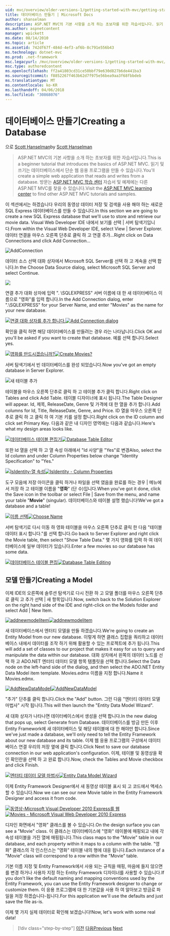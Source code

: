 ```yaml
---
uid: mvc/overview/older-versions-1/getting-started-with-mvc/getting-started-with-mvc-part4
title: 데이터베이스 만들기 | Microsoft Docs
author: shanselman
description: ASP.NET MVC의 기본 사항을 소개 하는 초보자를 위한 자습서입니다. 읽기 및 쓰기는 데이터베이스에서 단순 웹 응용 프로그램을 만듭니다.
ms.author: aspnetcontent
manager: wpickett
ms.date: 08/14/2010
ms.topic: article
ms.assetid: 742df67f-484d-4ef3-af6b-8c791e556b43
ms.technology: dotnet-mvc
ms.prod: .net-framework
msc.legacyurl: /mvc/overview/older-versions-1/getting-started-with-mvc/getting-started-with-mvc-part4
msc.type: authoredcontent
ms.openlocfilehash: ff2a41803cd31ce50bbf79e630d827b6de441ba3
ms.sourcegitcommit: f8852267f463b62d7f975e56bea9aa3f68fbbdeb
ms.translationtype: MT
ms.contentlocale: ko-KR
ms.lasthandoff: 04/06/2018
ms.locfileid: "30868076"
---
```

<a name="creating-a-database"></a><span data-ttu-id="1ee71-104">데이터베이스 만들기</span><span class="sxs-lookup"><span data-stu-id="1ee71-104">Creating a Database</span></span>
====================
<span data-ttu-id="1ee71-105">으로 [Scott Hanselman](https://github.com/shanselman)</span><span class="sxs-lookup"><span data-stu-id="1ee71-105">by [Scott Hanselman](https://github.com/shanselman)</span></span>

> <span data-ttu-id="1ee71-106">ASP.NET MVC의 기본 사항을 소개 하는 초보자를 위한 자습서입니다.</span><span class="sxs-lookup"><span data-stu-id="1ee71-106">This is a beginner tutorial that introduces the basics of ASP.NET MVC.</span></span> <span data-ttu-id="1ee71-107">읽기 및 쓰기는 데이터베이스에서 단순 웹 응용 프로그램을 만들 수 있습니다.</span><span class="sxs-lookup"><span data-stu-id="1ee71-107">You'll create a simple web application that reads and writes from a database.</span></span> <span data-ttu-id="1ee71-108">방문는 [ASP.NET MVC 학습 센터](../../../index.md) 자습서 및 예제에는 다른 ASP.NET MVC를 찾을 수 있습니다.</span><span class="sxs-lookup"><span data-stu-id="1ee71-108">Visit the [ASP.NET MVC learning center](../../../index.md) to find other ASP.NET MVC tutorials and samples.</span></span>


<span data-ttu-id="1ee71-109">이 섹션에서는 하겠습니다 우리의 동영상 데이터 저장 및 검색을 사용 해야 하는 새로운 SQL Express 데이터베이스를 만들 수 있습니다.</span><span class="sxs-lookup"><span data-stu-id="1ee71-109">In this section we are going to create a new SQL Express database that we'll use to store and retrieve our movie data.</span></span> <span data-ttu-id="1ee71-110">Visual Web Developer IDE 내에서 보기를 선택 | 서버 탐색기입니다.</span><span class="sxs-lookup"><span data-stu-id="1ee71-110">From within the Visual Web Developer IDE, select View | Server Explorer.</span></span> <span data-ttu-id="1ee71-111">데이터 연결을 마우스 오른쪽 단추로 클릭 하 고 연결 추가...</span><span class="sxs-lookup"><span data-stu-id="1ee71-111">Right click on Data Connections and click Add Connection...</span></span>

![AddConnection](getting-started-with-mvc-part4/_static/image1.png)

<span data-ttu-id="1ee71-113">데이터 소스 선택 대화 상자에서 Microsoft SQL Server를 선택 하 고 계속을 선택 합니다.</span><span class="sxs-lookup"><span data-stu-id="1ee71-113">In the Choose Data Source dialog, select Microsoft SQL Server and select Continue.</span></span>

![](getting-started-with-mvc-part4/_static/image2.png)

<span data-ttu-id="1ee71-114">연결 추가 대화 상자에 입력 ". \SQLEXPRESS" 서버 이름에 대 한 새 데이터베이스 이름으로 "영화"를 입력 합니다.</span><span class="sxs-lookup"><span data-stu-id="1ee71-114">In the Add Connection dialog, enter ".\SQLEXPRESS" for your Server Name, and enter "Movies" as the name for your new database.</span></span>

<span data-ttu-id="1ee71-115">[![연결 대화 상자를 추가 합니다.](getting-started-with-mvc-part4/_static/image4.png)](getting-started-with-mvc-part4/_static/image3.png)</span><span class="sxs-lookup"><span data-stu-id="1ee71-115">[![Add Connection dialog](getting-started-with-mvc-part4/_static/image4.png)](getting-started-with-mvc-part4/_static/image3.png)</span></span>

<span data-ttu-id="1ee71-116">확인을 클릭 하면 해당 데이터베이스를 만들려는 경우 라는 나타납니다.</span><span class="sxs-lookup"><span data-stu-id="1ee71-116">Click OK and you'll be asked if you want to create that database.</span></span> <span data-ttu-id="1ee71-117">예를 선택 합니다.</span><span class="sxs-lookup"><span data-stu-id="1ee71-117">Select yes.</span></span>

<span data-ttu-id="1ee71-118">[![영화를 만드시겠습니까?](getting-started-with-mvc-part4/_static/image6.png)](getting-started-with-mvc-part4/_static/image5.png)</span><span class="sxs-lookup"><span data-stu-id="1ee71-118">[![Create Movies?](getting-started-with-mvc-part4/_static/image6.png)](getting-started-with-mvc-part4/_static/image5.png)</span></span>

<span data-ttu-id="1ee71-119">서버 탐색기에서 빈 데이터베이스를 완성 되었습니다.</span><span class="sxs-lookup"><span data-stu-id="1ee71-119">Now you've got an empty database in Server Explorer.</span></span>

![새 테이블 추가](getting-started-with-mvc-part4/_static/image7.png)

<span data-ttu-id="1ee71-121">테이블을 마우스 오른쪽 단추로 클릭 하 고 테이블 추가 클릭 합니다.</span><span class="sxs-lookup"><span data-stu-id="1ee71-121">Right click on Tables and click Add Table.</span></span> <span data-ttu-id="1ee71-122">테이블 디자이너에 표시 됩니다.</span><span class="sxs-lookup"><span data-stu-id="1ee71-122">The Table Designer will appear.</span></span> <span data-ttu-id="1ee71-123">Id, 제목, ReleaseDate, Genre 및 가격에 대 한 열을 추가 합니다.</span><span class="sxs-lookup"><span data-stu-id="1ee71-123">Add columns for Id, Title, ReleaseDate, Genre, and Price.</span></span> <span data-ttu-id="1ee71-124">ID 열을 마우스 오른쪽 단추로 클릭 하 고 클릭 하 여 기본 키를 설정 합니다.</span><span class="sxs-lookup"><span data-stu-id="1ee71-124">Right click on the ID column and click set Primary Key.</span></span> <span data-ttu-id="1ee71-125">다음과 같은 내 디자인 영역에는 다음과 같습니다.</span><span class="sxs-lookup"><span data-stu-id="1ee71-125">Here's what my design areas looks like.</span></span>

<span data-ttu-id="1ee71-126">[![데이터베이스 테이블 편집기](getting-started-with-mvc-part4/_static/image9.png)](getting-started-with-mvc-part4/_static/image8.png)</span><span class="sxs-lookup"><span data-stu-id="1ee71-126">[![Database Table Editor](getting-started-with-mvc-part4/_static/image9.png)](getting-started-with-mvc-part4/_static/image8.png)</span></span>

<span data-ttu-id="1ee71-127">또한 Id 열을 선택 하 고 열 속성 아래에서 "Id 사양"을 "Yes"로 변경</span><span class="sxs-lookup"><span data-stu-id="1ee71-127">Also, select the Id column and under Column Properties below change "Identity Specification" to "Yes."</span></span>

<span data-ttu-id="1ee71-128">[![IsIdentity-열 속성](getting-started-with-mvc-part4/_static/image11.png)](getting-started-with-mvc-part4/_static/image10.png)</span><span class="sxs-lookup"><span data-stu-id="1ee71-128">[![IsIdentity - Column Properties](getting-started-with-mvc-part4/_static/image11.png)](getting-started-with-mvc-part4/_static/image10.png)</span></span>

<span data-ttu-id="1ee71-129">도구 모음에 저장 아이콘을 클릭 하거나 파일을 선택 였음을 완료를 하는 경우 | 메뉴에서 저장 하 고 테이블 이름을 "**영화**" (단 수)입니다.</span><span class="sxs-lookup"><span data-stu-id="1ee71-129">When you've got it done, click the Save icon in the toolbar or select File | Save from the menu, and name your table "**Movie**" (singular).</span></span> <span data-ttu-id="1ee71-130">데이터베이스와 테이블 설명 했습니다!</span><span class="sxs-lookup"><span data-stu-id="1ee71-130">We've got a database and a table!</span></span>

<span data-ttu-id="1ee71-131">[![이름 선택](getting-started-with-mvc-part4/_static/image13.png)](getting-started-with-mvc-part4/_static/image12.png)</span><span class="sxs-lookup"><span data-stu-id="1ee71-131">[![Choose Name](getting-started-with-mvc-part4/_static/image13.png)](getting-started-with-mvc-part4/_static/image12.png)</span></span>

<span data-ttu-id="1ee71-132">서버 탐색기로 다시 이동 하 영화 테이블을 마우스 오른쪽 단추로 클릭 한 다음 "테이블 데이터 표시 합니다."를 선택 합니다.</span><span class="sxs-lookup"><span data-stu-id="1ee71-132">Go back to Server Explorer and right click the Movie table, then select "Show Table Data."</span></span> <span data-ttu-id="1ee71-133">몇 가지 영화를 입력 하 여 데이터베이스에 일부 데이터가 있습니다.</span><span class="sxs-lookup"><span data-stu-id="1ee71-133">Enter a few movies so our database has some data.</span></span>

<span data-ttu-id="1ee71-134">[![데이터베이스 테이블 편집](getting-started-with-mvc-part4/_static/image15.png)](getting-started-with-mvc-part4/_static/image14.png)</span><span class="sxs-lookup"><span data-stu-id="1ee71-134">[![Database Table Editing](getting-started-with-mvc-part4/_static/image15.png)](getting-started-with-mvc-part4/_static/image14.png)</span></span>

## <a name="creating-a-model"></a><span data-ttu-id="1ee71-135">모델 만들기</span><span class="sxs-lookup"><span data-stu-id="1ee71-135">Creating a Model</span></span>

<span data-ttu-id="1ee71-136">이제 IDE의 오른쪽에 솔루션 탐색기로 다시 전환 하 고 모델 폴더를 마우스 오른쪽 단추로 클릭 고 추가 선택 | 새 항목입니다.</span><span class="sxs-lookup"><span data-stu-id="1ee71-136">Now, switch back to the Solution Explorer on the right hand side of the IDE and right-click on the Models folder and select Add | New Item.</span></span>

<span data-ttu-id="1ee71-137">[![addnewmodelitem](getting-started-with-mvc-part4/_static/image17.png)](getting-started-with-mvc-part4/_static/image16.png)</span><span class="sxs-lookup"><span data-stu-id="1ee71-137">[![addnewmodelitem](getting-started-with-mvc-part4/_static/image17.png)](getting-started-with-mvc-part4/_static/image16.png)</span></span>

<span data-ttu-id="1ee71-138">새 데이터베이스에서 엔터티 모델을 만들 하겠습니다.</span><span class="sxs-lookup"><span data-stu-id="1ee71-138">We're going to create an Entity Model from our new database.</span></span> <span data-ttu-id="1ee71-139">이렇게 하면 클래스 집합을 쿼리하고 데이터베이스 내에서 데이터를 조작 하기 위해 활용할 수 있는 프로젝트에 추가 됩니다.</span><span class="sxs-lookup"><span data-stu-id="1ee71-139">This will add a set of classes to our project that makes it easy for us to query and manipulate the data within our database.</span></span> <span data-ttu-id="1ee71-140">대화 상자에서 왼쪽의 데이터 노드를 선택 하 고 ADO.NET 엔터티 데이터 모델 항목 템플릿을 선택 합니다.</span><span class="sxs-lookup"><span data-stu-id="1ee71-140">Select the Data node on the left-hand side of the dialog, and then select the ADO.NET Entity Data Model item template.</span></span> <span data-ttu-id="1ee71-141">Movies.edmx 이름을 지정 합니다.</span><span class="sxs-lookup"><span data-stu-id="1ee71-141">Name it Movies.edmx.</span></span>

<span data-ttu-id="1ee71-142">[![AddNewDataModel](getting-started-with-mvc-part4/_static/image19.png)](getting-started-with-mvc-part4/_static/image18.png)</span><span class="sxs-lookup"><span data-stu-id="1ee71-142">[![AddNewDataModel](getting-started-with-mvc-part4/_static/image19.png)](getting-started-with-mvc-part4/_static/image18.png)</span></span>

<span data-ttu-id="1ee71-143">"추가" 단추를 클릭 합니다.</span><span class="sxs-lookup"><span data-stu-id="1ee71-143">Click the "Add" button.</span></span> <span data-ttu-id="1ee71-144">그런 다음 "엔터티 데이터 모델 마법사" 시작 됩니다.</span><span class="sxs-lookup"><span data-stu-id="1ee71-144">This will then launch the "Entity Data Model Wizard".</span></span>

<span data-ttu-id="1ee71-145">새 대화 상자가 나타나면 데이터베이스에서 생성을 선택 합니다.</span><span class="sxs-lookup"><span data-stu-id="1ee71-145">In the new dialog that pops up, select Generate from Database.</span></span> <span data-ttu-id="1ee71-146">데이터베이스를 방금 만든 이후 Entity Framework에 새 데이터베이스 및 해당 테이블에 대 한 해야만 합니다.</span><span class="sxs-lookup"><span data-stu-id="1ee71-146">Since we've just made a database, we'll only need to tell the Entity Framework about our new database and its table.</span></span> <span data-ttu-id="1ee71-147">이제 웹 응용 프로그램의 구성에서 데이터베이스 연결 우리의 저장 옆에 클릭 합니다.</span><span class="sxs-lookup"><span data-stu-id="1ee71-147">Click Next to save our database connection in our web application's configuration.</span></span> <span data-ttu-id="1ee71-148">이제, 테이블 및 동영상을 확인 확인란을 선택 하 고 완료 합니다.</span><span class="sxs-lookup"><span data-stu-id="1ee71-148">Now, check the Tables and Movie checkbox and click Finish.</span></span>

<span data-ttu-id="1ee71-149">[![엔터티 데이터 모델 마법사](getting-started-with-mvc-part4/_static/image21.png)](getting-started-with-mvc-part4/_static/image20.png)</span><span class="sxs-lookup"><span data-stu-id="1ee71-149">[![Entity Data Model Wizard](getting-started-with-mvc-part4/_static/image21.png)](getting-started-with-mvc-part4/_static/image20.png)</span></span>

<span data-ttu-id="1ee71-150">이제 Entity Framework Designer에서 새 동영상 테이블 표시 되 고 코드에서 액세스할 수 있습니다.</span><span class="sxs-lookup"><span data-stu-id="1ee71-150">Now we can see our new Movie table in the Entity Framework Designer and access it from code.</span></span>

<span data-ttu-id="1ee71-151">[![동영상-Microsoft Visual Developer 2010 Express를 웹](getting-started-with-mvc-part4/_static/image23.png)](getting-started-with-mvc-part4/_static/image22.png)</span><span class="sxs-lookup"><span data-stu-id="1ee71-151">[![Movies - Microsoft Visual Web Developer 2010 Express](getting-started-with-mvc-part4/_static/image23.png)](getting-started-with-mvc-part4/_static/image22.png)</span></span>

<span data-ttu-id="1ee71-152">디자인 화면에서 "영화" 클래스를 볼 수 있습니다.</span><span class="sxs-lookup"><span data-stu-id="1ee71-152">On the design surface you can see a "Movie" class.</span></span> <span data-ttu-id="1ee71-153">이 클래스는 데이터베이스에 "영화" 테이블에 매핑되고 내에 각 속성 테이블을 가진 열에 매핑됩니다.</span><span class="sxs-lookup"><span data-stu-id="1ee71-153">This class maps to the "Movie" table in our database, and each property within it maps to a column with the table.</span></span> <span data-ttu-id="1ee71-154">"영화" 클래스의 각 인스턴스는 "영화" 테이블 내의 행에 대응 됩니다.</span><span class="sxs-lookup"><span data-stu-id="1ee71-154">Each instance of a "Movie" class will correspond to a row within the "Movie" table.</span></span>

<span data-ttu-id="1ee71-155">기본 이름 지정 및 Entity Framework에서 사용 되는 규칙을 매핑, 마음에 들지 않으면를 변경 하거나 사용자 지정 하는 Entity Framework 디자이너를 사용할 수 있습니다.</span><span class="sxs-lookup"><span data-stu-id="1ee71-155">If you don't like the default naming and mapping conventions used by the Entity Framework, you can use the Entity Framework designer to change or customize them.</span></span> <span data-ttu-id="1ee71-156">이 응용 프로그램에 대 한 기본값을 사용 하 여 알아보고 방금로 파일을 저장 하겠습니다-됩니다.</span><span class="sxs-lookup"><span data-stu-id="1ee71-156">For this application we'll use the defaults and just save the file as-is.</span></span>

<span data-ttu-id="1ee71-157">이제 몇 가지 실제 데이터로 확인해 보겠습니다!</span><span class="sxs-lookup"><span data-stu-id="1ee71-157">Now, let's work with some real data!</span></span>

> [!div class="step-by-step"]
> <span data-ttu-id="1ee71-158">[이전](getting-started-with-mvc-part3.md)
> [다음](getting-started-with-mvc-part5.md)</span><span class="sxs-lookup"><span data-stu-id="1ee71-158">[Previous](getting-started-with-mvc-part3.md)
[Next](getting-started-with-mvc-part5.md)</span></span>
